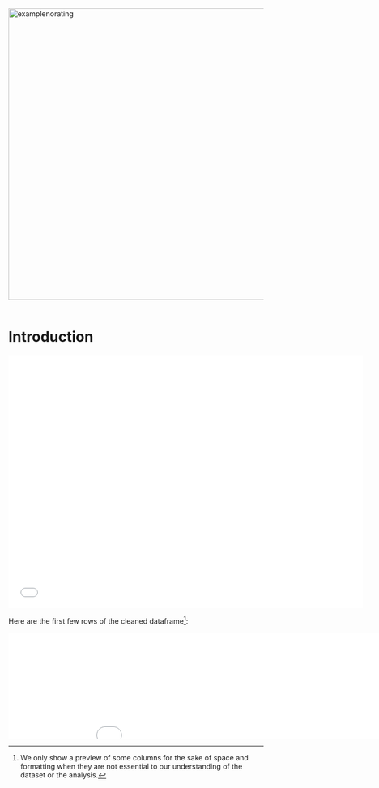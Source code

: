 <!-- #region -->
<img src="https://www.fda.gov/files/20210122_NFL_MyPlate_701x363_0.png" alt="examplenorating" height=576 style="display: block; margin: 0 auto">
<!-- # Recipe-Healthyness-Trends-by-season
For UCSD class DSC80 project 3 -->
<br>

# Introduction



<iframe src="assets/visualization_3.html" width=700 height=500 frameBorder=0></iframe>


Here are the first few rows of the cleaned dataframe[^3]:


<iframe src="assets/sdatahead.html" width=900 height=210 frameBorder=0 title="cleaned dataset preview"></iframe>

[^3]: We only show a preview of some columns for the sake of space and formatting when they are not essential to our understanding of the dataset or the analysis.

[^1]: <a href="https://aclanthology.org/D19-1613" target="_blank">Generating Personalized Recipes from Historical User Preferences</a> (Majumder et al., EMNLP-IJCNLP 2019)








